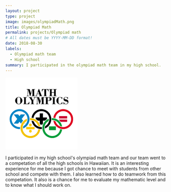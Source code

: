 ```yaml
---
layout: project
type: project
image: images/olympiadMath.png
title: Olympiad Math 
permalink: projects/Olympiad math
# All dates must be YYYY-MM-DD format!
date: 2018-08-30 
labels:
  - Olympiad math team
  - High school
summary: I participated in the olympiad math team in my high school.
---
```


<img class="ui medium right floated rounded image" src="../images/olympiadMath.png">

I participated in my high school's olympiad math team and our team went to a competation of all the high schools in Hawaiian. It is an interesting experience for me because I got chance to meet with students from other school and compete with them. I also learned how to do teamwork from this competation. It also is a chance for me to evaluate my mathematic level and to know what I should work on.   
